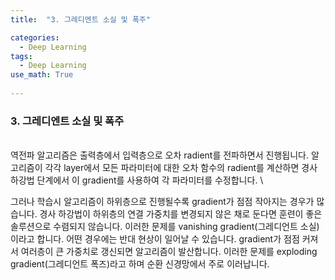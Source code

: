 ```yaml
---
title:  "3. 그레디엔트 소실 및 폭주"

categories:
  - Deep Learning
tags:
  - Deep Learning
use_math: True
    
---
```



### 3. 그레디엔트 소실 및 폭주
\
역전파 알고리즘은 출력층에서 입력층으로 오차 radient를 전파하면서 진행됩니다.
알고리즘이 각각 layer에서 모든 파라미터에 대한 오차 함수의 radient를 계산하면 경사 하강법 단계에서 이 gradient를
사용하여 각 파라미터를 수정합니다.
\

그러나 학습시 알고리즘이 하위층으로 진행될수록 gradient가 점점 작아지는 경우가 많습니다. 경사 하강법이 하위층의 연결 가중치를
변경되지 않은 채로 둔다면 훈련이 좋은 솔루션으로 수렴되지 않습니다. 이러한 문제를 vanishing gradient(그레디언트 소실)이라고 합니다.
어떤 경우에는 반대 현상이 일어날 수 있습니다. gradient가 점점 커져서 여러층이 큰 가중치로 갱신되면 알고리즘이 발산합니다.
이러한 문제를 exploding gradient(그레디언트 폭즈)라고 하며 순환 신경망에서 주로 이러납니다.

